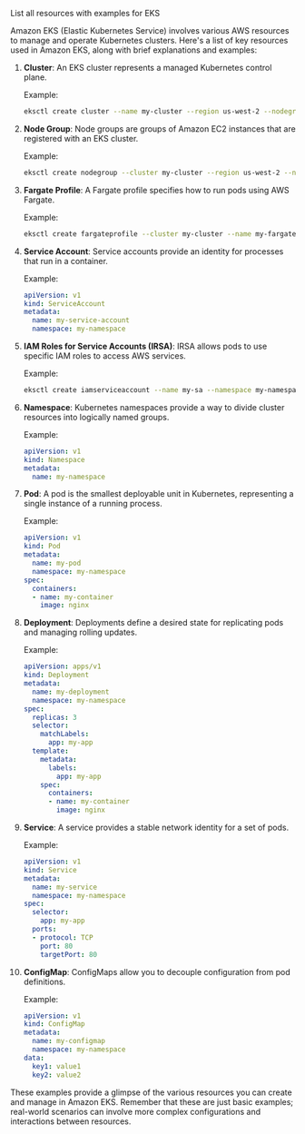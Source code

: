 List all resources with examples for EKS

Amazon EKS (Elastic Kubernetes Service) involves various AWS resources to manage and operate Kubernetes clusters. Here's a list of key resources used in Amazon EKS, along with brief explanations and examples:

1. **Cluster**:
   An EKS cluster represents a managed Kubernetes control plane.

   Example:
   ```bash
   eksctl create cluster --name my-cluster --region us-west-2 --nodegroup-name my-nodegroup --node-type t3.medium --nodes 3 --nodes-min 1 --nodes-max 4
   ```

2. **Node Group**:
   Node groups are groups of Amazon EC2 instances that are registered with an EKS cluster.

   Example:
   ```bash
   eksctl create nodegroup --cluster my-cluster --region us-west-2 --name my-nodegroup --node-type t3.medium --nodes 3 --nodes-min 1 --nodes-max 4
   ```

3. **Fargate Profile**:
   A Fargate profile specifies how to run pods using AWS Fargate.

   Example:
   ```bash
   eksctl create fargateprofile --cluster my-cluster --name my-fargate-profile --namespace my-namespace --selectors app=my-app
   ```

4. **Service Account**:
   Service accounts provide an identity for processes that run in a container.

   Example:
   ```yaml
   apiVersion: v1
   kind: ServiceAccount
   metadata:
     name: my-service-account
     namespace: my-namespace
   ```

5. **IAM Roles for Service Accounts (IRSA)**:
   IRSA allows pods to use specific IAM roles to access AWS services.

   Example:
   ```bash
   eksctl create iamserviceaccount --name my-sa --namespace my-namespace --cluster my-cluster --attach-policy-arn arn:aws:iam::123456789012:policy/my-policy
   ```

6. **Namespace**:
   Kubernetes namespaces provide a way to divide cluster resources into logically named groups.

   Example:
   ```yaml
   apiVersion: v1
   kind: Namespace
   metadata:
     name: my-namespace
   ```

7. **Pod**:
   A pod is the smallest deployable unit in Kubernetes, representing a single instance of a running process.

   Example:
   ```yaml
   apiVersion: v1
   kind: Pod
   metadata:
     name: my-pod
     namespace: my-namespace
   spec:
     containers:
     - name: my-container
       image: nginx
   ```

8. **Deployment**:
   Deployments define a desired state for replicating pods and managing rolling updates.

   Example:
   ```yaml
   apiVersion: apps/v1
   kind: Deployment
   metadata:
     name: my-deployment
     namespace: my-namespace
   spec:
     replicas: 3
     selector:
       matchLabels:
         app: my-app
     template:
       metadata:
         labels:
           app: my-app
       spec:
         containers:
         - name: my-container
           image: nginx
   ```

9. **Service**:
   A service provides a stable network identity for a set of pods.

   Example:
   ```yaml
   apiVersion: v1
   kind: Service
   metadata:
     name: my-service
     namespace: my-namespace
   spec:
     selector:
       app: my-app
     ports:
     - protocol: TCP
       port: 80
       targetPort: 80
   ```

10. **ConfigMap**:
    ConfigMaps allow you to decouple configuration from pod definitions.

    Example:
    ```yaml
    apiVersion: v1
    kind: ConfigMap
    metadata:
      name: my-configmap
      namespace: my-namespace
    data:
      key1: value1
      key2: value2
    ```

These examples provide a glimpse of the various resources you can create and manage in Amazon EKS. Remember that these are just basic examples; real-world scenarios can involve more complex configurations and interactions between resources.
